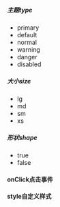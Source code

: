 ##### 主题type
- primary
- default
- normal
- warning
- danger
- disabled

##### 大小size
- lg
- md
- sm
- xs

##### 形状shape
- true
- false

#### onClick点击事件

#### style自定义样式